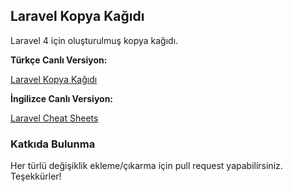## Laravel Kopya Kağıdı

Laravel 4 için oluşturulmuş kopya kağıdı.

**Türkçe Canlı Versiyon:**

[Laravel Kopya Kağıdı](http://laravel.gen.tr/cheatsheet/)

**İngilizce Canlı Versiyon:**

[Laravel Cheat Sheets](http://cheats.jesse-obrien.ca)

### Katkıda Bulunma

Her türlü değişiklik ekleme/çıkarma için pull request yapabilirsiniz. Teşekkürler!
